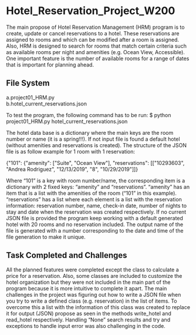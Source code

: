 # Hotel_Reservation_Project_W200

The main propose of Hotel Reservation Management (HRM) program is to create, update or cancel reservations to a hotel. These reservations are assigned to rooms and which can be modified after a room is assigned. Also, HRM is designed to search for rooms that match certain criteria such as available rooms per night and amenities (e.g. Ocean View, Accessible).  One important feature is the number of available rooms for a range of dates that is important for planning ahead.

## File System
  a.project01_HRM.py\
  b.hotel_current_reservations.json

To test the program, the following command has to be run:
$ python project01_HRM.py hotel_current_reservations.json

The hotel data base is a dictionary where the main keys are the room number or name (it is a spring!!!).  If not input file is found a default hotel (without amenities and reservations is created). The structure of the JSON file is as follow example for 1 room with 1 reservation:

{"101": {"amenity": ["Suite", "Ocean View"], "reservations": [["10293603", "Andrea Rodriguez", "12/13/2019", "8", "10/29/2019"]]}

Where “101” is a key with room number/name, the corresponding item is a dictionary with 2 fixed keys: “amenity” and “reservations”. “amenity” has an item that is a list with the amenities of the room (“101” in this example). “reservations” has a list where each element is a list with the reservation information: reservation number, name, check-in date, number of nights to stay and date when the reservation was created respectively. If no current JSON file is provided the program keep working with a default generated hotel with 20 rooms and no reservation included. The output name of the file is generated with a number corresponding to the date and time of the file generation to make it unique.

## Task Completed and Challenges 
All the planned features were completed except the class to calculate a price for a reservation. Also, some classes are included to customize the hotel organization but they were not included in the main part of the program because it is more intuitive to complete it apart.
The main challenges in the project was figuring out how to write a JSON file when you try to write a defined class (e.g. reservation) in the list of items. To overcome this a list with the information of this class was created to replace it for output (JSON) propose as seen in the methods write_hotel and read_hotel respectively. Handling “None” search results and try and exceptions to handle input error was also challenging in the code.
